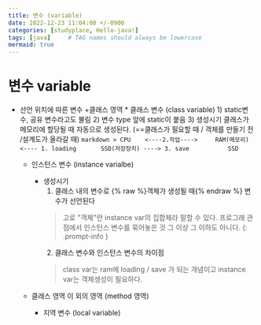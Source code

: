 ```yaml
---
title: 변수 (variable)
date: 2022-12-23 11:04:00 +/-0900
categories: [studyplace, Hello-java!]
tags: [java]     # TAG names should always be lowercase
mermaid: true
---
```



# 변수 variable

- 선언 위치에 따른 변수
    +클래스 영역 
        * 클래스 변수 (class variable)
            1) static변수, 공유 변수라고도 불림 
            2) 변수 type 앞에 static이 붙음
            3) 생성시기
                클래스가 메모리에 할당될 때 자동으로 생성된다. (==클래스가 필요할 때 / 객체를 만들기 전 /설계도가 올라갈 때)
                    ````markdown
                         > CPU    <----2.작업---->     RAM(메모리)    <---- 1. loading       SSD(저장장치)
                                                                                                ----> 3. save           SSD
                    ````
    + 인스턴스 변수 (instance varialbe)
        * 생성시기 
            1) 클래스 내의 변수로  {% raw %}객체가 생성될 때{% endraw %}  변수가 선언된다 
            > 고로 "객체"란 instance var의 집합체라 말할 수 있다. 프로그래 관점에서 인스턴스 변수를 묶어놓은 것 그 이상 그 이하도 아니다.
                    {: .prompt-info }
            2) 클래스 변수와 인스턴스 변수의 차이점
            >  class var는 ram에 loading / save 가 되는 개념이고 instance var는 객체생성이 필요하다.
            
    + 클래스 영역 이 외의 영역 (method 영역)
        * 지역 변수 (local variable)